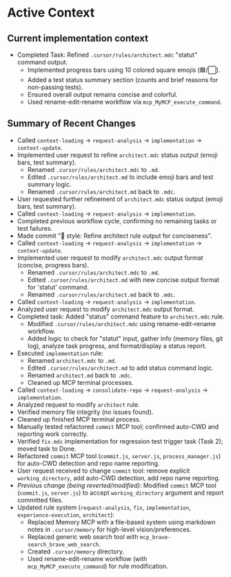 # Active Context

## Current implementation context
- Completed Task: Refined `.cursor/rules/architect.mdc` "statut" command output.
  - Implemented progress bars using 10 colored square emojis (🟩/⬜).
  - Added a test status summary section (counts and brief reasons for non-passing tests).
  - Ensured overall output remains concise and colorful.
  - Used rename-edit-rename workflow via `mcp_MyMCP_execute_command`.

## Summary of Recent Changes
- Called `context-loading` -> `request-analysis` -> `implementation` -> `context-update`.
- Implemented user request to refine `architect.mdc` status output (emoji bars, test summary).
  - Renamed `.cursor/rules/architect.mdc` to `.md`.
  - Edited `.cursor/rules/architect.md` to include emoji bars and test summary logic.
  - Renamed `.cursor/rules/architect.md` back to `.mdc`.
- User requested further refinement of `architect.mdc` status output (emoji bars, test summary).
- Called `context-loading` -> `request-analysis` -> `implementation`.
- Completed previous workflow cycle, confirming no remaining tasks or test failures.
- Made commit ":art: style: Refine architect rule output for conciseness".
- Called `context-loading` -> `request-analysis` -> `implementation` -> `context-update`.
- Implemented user request to modify `architect.mdc` output format (concise, progress bars).
  - Renamed `.cursor/rules/architect.mdc` to `.md`.
  - Edited `.cursor/rules/architect.md` with new concise output format for 'statut' command.
  - Renamed `.cursor/rules/architect.md` back to `.mdc`.
- Called `context-loading` -> `request-analysis` -> `implementation`.
- Analyzed user request to modify `architect.mdc` output format.
- Completed task: Added "status" command feature to `architect.mdc` rule.
  - Modified `.cursor/rules/architect.mdc` using rename-edit-rename workflow.
  - Added logic to check for "statut" input, gather info (memory files, git log), analyze task progress, and format/display a status report.
- Executed `implementation` rule:
    - Renamed `architect.mdc` to `.md`.
    - Edited `.cursor/rules/architect.md` to add status command logic.
    - Renamed `architect.md` back to `.mdc`.
    - Cleaned up MCP terminal processes.
- Called `context-loading` -> `consolidate-repo` -> `request-analysis` -> `implementation`.
- Analyzed request to modify `architect` rule.
- Verified memory file integrity (no issues found).
- Cleaned up finished MCP terminal process.
- Manually tested refactored `commit` MCP tool; confirmed auto-CWD and reporting work correctly.
- Verified `fix.mdc` implementation for regression test trigger task (Task 2); moved task to Done.
- Refactored `commit` MCP tool (`commit.js`, `server.js`, `process_manager.js`) for auto-CWD detection and repo name reporting.
- User request received to change `commit` tool: remove explicit `working_directory`, add auto-CWD detection, add repo name reporting.
- *Previous change (being reverted/modified)*: Modified `commit` MCP tool (`commit.js`, `server.js`) to accept `working_directory` argument and report committed files.
- Updated rule system (`request-analysis`, `fix`, `implementation`, `experience-execution`, `architect`):
    - Replaced Memory MCP with a file-based system using markdown notes in `.cursor/memory` for high-level vision/preferences.
    - Replaced generic web search tool with `mcp_brave-search_brave_web_search`.
    - Created `.cursor/memory` directory.
    - Used rename-edit-rename workflow (with `mcp_MyMCP_execute_command`) for rule modification.

